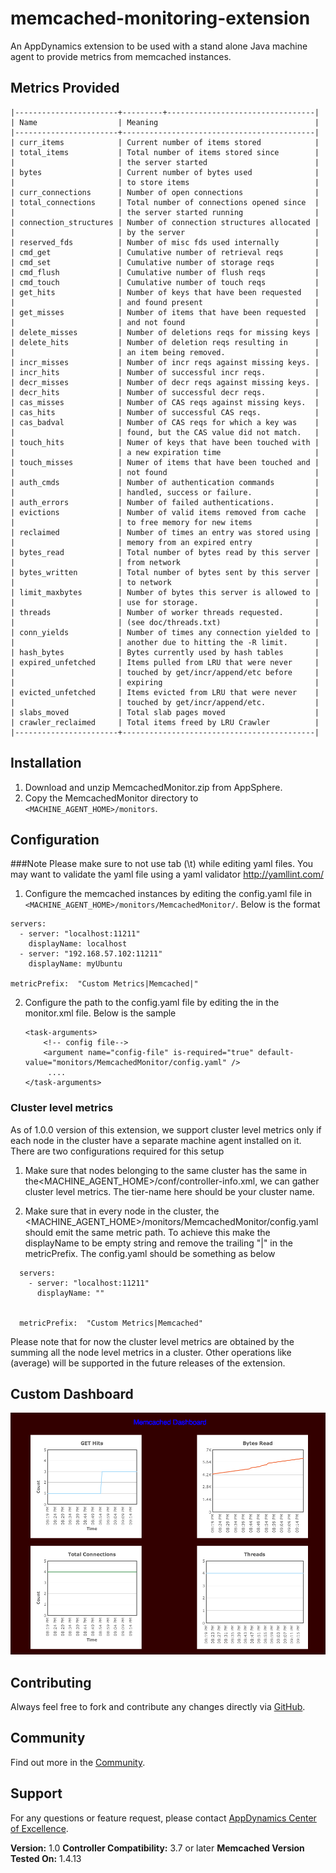 memcached-monitoring-extension
==============================
An AppDynamics extension to be used with a stand alone Java machine agent to provide metrics from memcached instances.

## Metrics Provided ##
```
|-----------------------+---------+---------------------------------|
| Name                  | Meaning                                   |
|-----------------------+-------------------------------------------|
| curr_items            | Current number of items stored            |
| total_items           | Total number of items stored since        |
|                       | the server started                        |
| bytes                 | Current number of bytes used              |
|                       | to store items                            |
| curr_connections      | Number of open connections                |
| total_connections     | Total number of connections opened since  |
|                       | the server started running                |
| connection_structures | Number of connection structures allocated |
|                       | by the server                             |
| reserved_fds          | Number of misc fds used internally        |
| cmd_get               | Cumulative number of retrieval reqs       |
| cmd_set               | Cumulative number of storage reqs         |
| cmd_flush             | Cumulative number of flush reqs           |
| cmd_touch             | Cumulative number of touch reqs           |
| get_hits              | Number of keys that have been requested   |
|                       | and found present                         |
| get_misses            | Number of items that have been requested  |
|                       | and not found                             |
| delete_misses         | Number of deletions reqs for missing keys |
| delete_hits           | Number of deletion reqs resulting in      |
|                       | an item being removed.                    |
| incr_misses           | Number of incr reqs against missing keys. |
| incr_hits             | Number of successful incr reqs.           |
| decr_misses           | Number of decr reqs against missing keys. |
| decr_hits             | Number of successful decr reqs.           |
| cas_misses            | Number of CAS reqs against missing keys.  |
| cas_hits              | Number of successful CAS reqs.            |
| cas_badval            | Number of CAS reqs for which a key was    |
|                       | found, but the CAS value did not match.   |
| touch_hits            | Numer of keys that have been touched with |
|                       | a new expiration time                     |
| touch_misses          | Numer of items that have been touched and |
|                       | not found                                 |
| auth_cmds             | Number of authentication commands         |
|                       | handled, success or failure.              |
| auth_errors           | Number of failed authentications.         |
| evictions             | Number of valid items removed from cache  |
|                       | to free memory for new items              |
| reclaimed             | Number of times an entry was stored using |
|                       | memory from an expired entry              |
| bytes_read            | Total number of bytes read by this server |
|                       | from network                              |
| bytes_written         | Total number of bytes sent by this server |
|                       | to network                                |
| limit_maxbytes        | Number of bytes this server is allowed to |
|                       | use for storage.                          |
| threads               | Number of worker threads requested.       |
|                       | (see doc/threads.txt)                     |
| conn_yields           | Number of times any connection yielded to |
|                       | another due to hitting the -R limit.      |
| hash_bytes            | Bytes currently used by hash tables       |
| expired_unfetched     | Items pulled from LRU that were never     |
|                       | touched by get/incr/append/etc before     |
|                       | expiring                                  |
| evicted_unfetched     | Items evicted from LRU that were never    |
|                       | touched by get/incr/append/etc.           |
| slabs_moved           | Total slab pages moved                    |
| crawler_reclaimed     | Total items freed by LRU Crawler          |
|-----------------------+-------------------------------------------|
```
## Installation ##

1. Download and unzip MemcachedMonitor.zip from AppSphere.
2. Copy the MemcachedMonitor directory to `<MACHINE_AGENT_HOME>/monitors`.


## Configuration ##

###Note
Please make sure to not use tab (\t) while editing yaml files. You may want to validate the yaml file using a yaml validator http://yamllint.com/

1. Configure the memcached instances by editing the config.yaml file in `<MACHINE_AGENT_HOME>/monitors/MemcachedMonitor/`. Below is the format

  ```
  servers:
    - server: "localhost:11211"
      displayName: localhost
    - server: "192.168.57.102:11211"
      displayName: myUbuntu

  metricPrefix:  "Custom Metrics|Memcached|"
  ```

 
2. Configure the path to the config.yaml file by editing the <task-arguments> in the monitor.xml file. Below is the sample

     ```
     <task-arguments>
         <!-- config file-->
         <argument name="config-file" is-required="true" default-value="monitors/MemcachedMonitor/config.yaml" />
          ....
     </task-arguments>

     ```
### Cluster level metrics
 
As of 1.0.0 version of this extension, we support cluster level metrics only if each node in the cluster have a separate machine agent installed on it. There are two configurations required for this setup 
 
1. Make sure that nodes belonging to the same cluster has the same <tier-name> in the<MACHINE_AGENT_HOME>/conf/controller-info.xml, we can gather cluster level metrics.  The tier-name here should be your cluster name. 
 
2. Make sure that in every node in the cluster, the <MACHINE_AGENT_HOME>/monitors/MemcachedMonitor/config.yaml should emit the same metric path. To achieve this make the displayName to be empty string and remove the trailing "|" in the metricPrefix.  The config.yaml should be something as below

``` 
  servers:
    - server: "localhost:11211"
      displayName: ""
    

  metricPrefix:  "Custom Metrics|Memcached"
```

Please note that for now the cluster level metrics are obtained by the summing all the node level metrics in a cluster. Other operations like (average) will be supported in the future releases of the extension.

## Custom Dashboard ##
![](https://raw.githubusercontent.com/Appdynamics/memcached-monitoring-extension/master/memcached-dashboard.png?token=7142645__eyJzY29wZSI6IlJhd0Jsb2I6QXBwZHluYW1pY3MvbWVtY2FjaGVkLW1vbml0b3JpbmctZXh0ZW5zaW9uL21hc3Rlci9tZW1jYWNoZWQtZGFzaGJvYXJkLnBuZyIsImV4cGlyZXMiOjEzOTg4MDc5MDh9--1f7ec9a9e4c72826204e1a7adb8ac5d0f5e879b8)

## Contributing ##

Always feel free to fork and contribute any changes directly via [GitHub][].

## Community ##

Find out more in the [Community][].

## Support ##

For any questions or feature request, please contact [AppDynamics Center of Excellence][].

**Version:** 1.0
**Controller Compatibility:** 3.7 or later
**Memcached Version Tested On:** 1.4.13

[GitHub]: https://github.com/Appdynamics/memcached-monitoring-extension
[Community]: http://community.appdynamics.com/
[AppDynamics Center of Excellence]: mailto:ace-request@appdynamics.com
